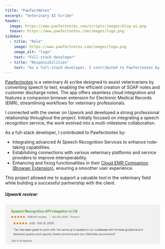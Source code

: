 ```yaml
---
title: "PawfectNotes"
excerpt: "Veterinary AI Scribe"
header:
  image: https://www.pawfectnotes.com/scripts/images/blog-ai.png
  teaser: https://www.pawfectnotes.com/images/logo.png
sidebar:
  - title: "Role"
    image: https://www.pawfectnotes.com/images/logo.png
    image_alt: "logo"
    text: "Full-stack developer"
  - title: "Responsibilities"
    text: "As a full-stack developer, I contributed to Pawfectnotes by integrating AI Speech Recognition Services, connecting with various veterinary platforms and service providers, and enhancing their [Cloud EMR Companion (Browser Extension)](https://www.pawfectnotes.com/product/software/companion) with improved functionalities and fixes."
---
```


[Pawfectnotes](https://www.pawfectnotes.com/) is a veterinary AI scribe designed to assist veterinarians by converting speech to text, enabling the efficient creation of SOAP notes and customer discharge notes. The app offers seamless cloud integration and features a companion browser extension for Electronic Medical Records (EMR), streamlining workflows for veterinary professionals.

I connected with the owner on Upwork and developed a strong professional relationship throughout the project. Initially focused on integrating a speech recognition service, the work evolved into a multi-milestone collaboration.

As a full-stack developer, I contributed to Pawfectnotes by:

- Integrating advanced AI Speech Recognition Services to enhance note-taking capabilities.
- Establishing connections with various veterinary platforms and service providers to improve interoperability.
- Enhancing and fixing functionalities in their  [Cloud EMR Companion (Browser Extension)](https://www.pawfectnotes.com/product/software/companion), ensuring a smoother user experience.


This project allowed me to support a valuable tool in the veterinary field while building a successful partnership with the client.

##### Upwork review:
![](../assets/images/projects/pawfectnotes/upork-review.png)